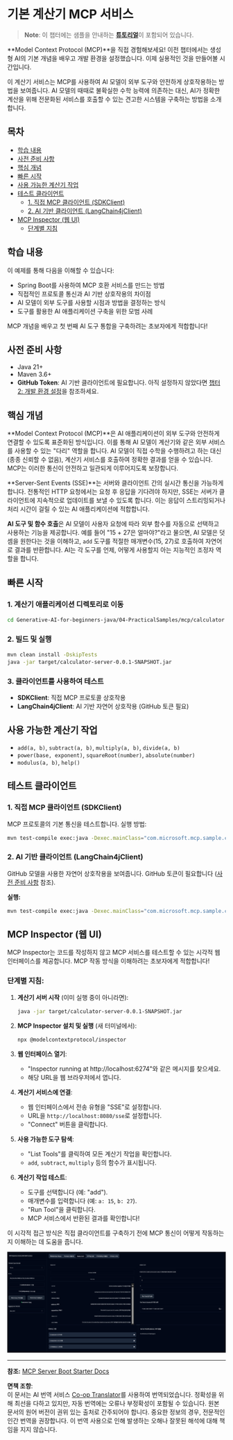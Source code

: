 <!--
CO_OP_TRANSLATOR_METADATA:
{
  "original_hash": "5bd7a347d6ed1d706443f9129dd29dd9",
  "translation_date": "2025-07-25T09:06:52+00:00",
  "source_file": "04-PracticalSamples/mcp/calculator/README.md",
  "language_code": "ko"
}
-->
# 기본 계산기 MCP 서비스

>**Note**: 이 챕터에는 샘플을 안내하는 [**튜토리얼**](./TUTORIAL.md)이 포함되어 있습니다.

**Model Context Protocol (MCP)**을 직접 경험해보세요! 이전 챕터에서는 생성형 AI의 기본 개념을 배우고 개발 환경을 설정했습니다. 이제 실용적인 것을 만들어볼 시간입니다.

이 계산기 서비스는 MCP를 사용하여 AI 모델이 외부 도구와 안전하게 상호작용하는 방법을 보여줍니다. AI 모델의 때때로 불확실한 수학 능력에 의존하는 대신, AI가 정확한 계산을 위해 전문화된 서비스를 호출할 수 있는 견고한 시스템을 구축하는 방법을 소개합니다.

## 목차

- [학습 내용](../../../../../04-PracticalSamples/mcp/calculator)
- [사전 준비 사항](../../../../../04-PracticalSamples/mcp/calculator)
- [핵심 개념](../../../../../04-PracticalSamples/mcp/calculator)
- [빠른 시작](../../../../../04-PracticalSamples/mcp/calculator)
- [사용 가능한 계산기 작업](../../../../../04-PracticalSamples/mcp/calculator)
- [테스트 클라이언트](../../../../../04-PracticalSamples/mcp/calculator)
  - [1. 직접 MCP 클라이언트 (SDKClient)](../../../../../04-PracticalSamples/mcp/calculator)
  - [2. AI 기반 클라이언트 (LangChain4jClient)](../../../../../04-PracticalSamples/mcp/calculator)
- [MCP Inspector (웹 UI)](../../../../../04-PracticalSamples/mcp/calculator)
  - [단계별 지침](../../../../../04-PracticalSamples/mcp/calculator)

## 학습 내용

이 예제를 통해 다음을 이해할 수 있습니다:
- Spring Boot를 사용하여 MCP 호환 서비스를 만드는 방법
- 직접적인 프로토콜 통신과 AI 기반 상호작용의 차이점
- AI 모델이 외부 도구를 사용할 시점과 방법을 결정하는 방식
- 도구를 활용한 AI 애플리케이션 구축을 위한 모범 사례

MCP 개념을 배우고 첫 번째 AI 도구 통합을 구축하려는 초보자에게 적합합니다!

## 사전 준비 사항

- Java 21+
- Maven 3.6+
- **GitHub Token**: AI 기반 클라이언트에 필요합니다. 아직 설정하지 않았다면 [챕터 2: 개발 환경 설정](../../../02-SetupDevEnvironment/README.md)을 참조하세요.

## 핵심 개념

**Model Context Protocol (MCP)**은 AI 애플리케이션이 외부 도구와 안전하게 연결할 수 있도록 표준화된 방식입니다. 이를 통해 AI 모델이 계산기와 같은 외부 서비스를 사용할 수 있는 "다리" 역할을 합니다. AI 모델이 직접 수학을 수행하려고 하는 대신(종종 신뢰할 수 없음), 계산기 서비스를 호출하여 정확한 결과를 얻을 수 있습니다. MCP는 이러한 통신이 안전하고 일관되게 이루어지도록 보장합니다.

**Server-Sent Events (SSE)**는 서버와 클라이언트 간의 실시간 통신을 가능하게 합니다. 전통적인 HTTP 요청에서는 요청 후 응답을 기다려야 하지만, SSE는 서버가 클라이언트에 지속적으로 업데이트를 보낼 수 있도록 합니다. 이는 응답이 스트리밍되거나 처리 시간이 걸릴 수 있는 AI 애플리케이션에 적합합니다.

**AI 도구 및 함수 호출**은 AI 모델이 사용자 요청에 따라 외부 함수를 자동으로 선택하고 사용하는 기능을 제공합니다. 예를 들어 "15 + 27은 얼마야?"라고 물으면, AI 모델은 덧셈을 원한다는 것을 이해하고, `add` 도구를 적절한 매개변수(15, 27)로 호출하여 자연어로 결과를 반환합니다. AI는 각 도구를 언제, 어떻게 사용할지 아는 지능적인 조정자 역할을 합니다.

## 빠른 시작

### 1. 계산기 애플리케이션 디렉토리로 이동
```bash
cd Generative-AI-for-beginners-java/04-PracticalSamples/mcp/calculator
```

### 2. 빌드 및 실행
```bash
mvn clean install -DskipTests
java -jar target/calculator-server-0.0.1-SNAPSHOT.jar
```

### 3. 클라이언트를 사용하여 테스트
- **SDKClient**: 직접 MCP 프로토콜 상호작용
- **LangChain4jClient**: AI 기반 자연어 상호작용 (GitHub 토큰 필요)

## 사용 가능한 계산기 작업

- `add(a, b)`, `subtract(a, b)`, `multiply(a, b)`, `divide(a, b)`
- `power(base, exponent)`, `squareRoot(number)`, `absolute(number)`
- `modulus(a, b)`, `help()`

## 테스트 클라이언트

### 1. 직접 MCP 클라이언트 (SDKClient)
MCP 프로토콜의 기본 통신을 테스트합니다. 실행 방법:
```bash
mvn test-compile exec:java -Dexec.mainClass="com.microsoft.mcp.sample.client.SDKClient" -Dexec.classpathScope=test
```

### 2. AI 기반 클라이언트 (LangChain4jClient)
GitHub 모델을 사용한 자연어 상호작용을 보여줍니다. GitHub 토큰이 필요합니다 ([사전 준비 사항](../../../../../04-PracticalSamples/mcp/calculator) 참조).

**실행:**
```bash
mvn test-compile exec:java -Dexec.mainClass="com.microsoft.mcp.sample.client.LangChain4jClient" -Dexec.classpathScope=test
```

## MCP Inspector (웹 UI)

MCP Inspector는 코드를 작성하지 않고 MCP 서비스를 테스트할 수 있는 시각적 웹 인터페이스를 제공합니다. MCP 작동 방식을 이해하려는 초보자에게 적합합니다!

### 단계별 지침:

1. **계산기 서버 시작** (이미 실행 중이 아니라면):
   ```bash
   java -jar target/calculator-server-0.0.1-SNAPSHOT.jar
   ```

2. **MCP Inspector 설치 및 실행** (새 터미널에서):
   ```bash
   npx @modelcontextprotocol/inspector
   ```

3. **웹 인터페이스 열기**:
   - "Inspector running at http://localhost:6274"와 같은 메시지를 찾으세요.
   - 해당 URL을 웹 브라우저에서 엽니다.

4. **계산기 서비스에 연결**:
   - 웹 인터페이스에서 전송 유형을 "SSE"로 설정합니다.
   - URL을 `http://localhost:8080/sse`로 설정합니다.
   - "Connect" 버튼을 클릭합니다.

5. **사용 가능한 도구 탐색**:
   - "List Tools"를 클릭하여 모든 계산기 작업을 확인합니다.
   - `add`, `subtract`, `multiply` 등의 함수가 표시됩니다.

6. **계산기 작업 테스트**:
   - 도구를 선택합니다 (예: "add").
   - 매개변수를 입력합니다 (예: `a: 15`, `b: 27`).
   - "Run Tool"을 클릭합니다.
   - MCP 서비스에서 반환된 결과를 확인합니다!

이 시각적 접근 방식은 직접 클라이언트를 구축하기 전에 MCP 통신이 어떻게 작동하는지 이해하는 데 도움을 줍니다.

![npx inspector](../../../../../translated_images/tool.214c70103694335c4cfdc2d624373dfce4b0162f6aea089ac1da9051fb563b7f.ko.png)

---
**참조:** [MCP Server Boot Starter Docs](https://docs.spring.io/spring-ai/reference/api/mcp/mcp-server-boot-starter-docs.html)

**면책 조항**:  
이 문서는 AI 번역 서비스 [Co-op Translator](https://github.com/Azure/co-op-translator)를 사용하여 번역되었습니다. 정확성을 위해 최선을 다하고 있지만, 자동 번역에는 오류나 부정확성이 포함될 수 있습니다. 원본 문서의 원어 버전이 권위 있는 출처로 간주되어야 합니다. 중요한 정보의 경우, 전문적인 인간 번역을 권장합니다. 이 번역 사용으로 인해 발생하는 오해나 잘못된 해석에 대해 책임을 지지 않습니다.
